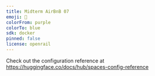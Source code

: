 ```yaml
---
title: Midterm AirBnB 07
emoji: 🏢
colorFrom: purple
colorTo: blue
sdk: docker
pinned: false
license: openrail
---
```


Check out the configuration reference at https://huggingface.co/docs/hub/spaces-config-reference
